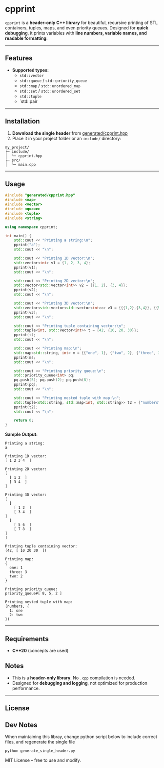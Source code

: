 # cpprint

`cpprint` is a **header-only C++ library** for beautiful, recursive printing of STL containers, tuples, maps, and even priority queues. Designed for **quick debugging**, it prints variables with **line numbers, variable names, and readable formatting**.

---

## Features

- **Supported types:**
    - `std::vector`
    - `std::queue` / `std::priority_queue`
    - `std::map` / `std::unordered_map`
    - `std::set` / `std::unordered_set`
    - `std::tuple`
    - `std::pair
---

## Installation

1. **Download the single header** from [generated/cpprint.hpp](generated/cpprint.hpp)
2. Place it in your project folder or an `include/` directory:

```
my_project/
├─ include/
│  └─ cpprint.hpp
├─ src/
│  └─ main.cpp
```

---

## Usage

```cpp
#include "generated/cpprint.hpp"
#include <map>
#include <vector>
#include <queue>
#include <tuple>
#include <string>

using namespace cpprint;

int main() {
    std::cout << "Printing a string:\n";
    pprint("a");
    std::cout << "\n";

    std::cout << "Printing 1D vector:\n";
    std::vector<int> v1 = {1, 2, 3, 4};
    pprint(v1);
    std::cout << "\n";

    std::cout << "Printing 2D vector:\n";
    std::vector<std::vector<int>> v2 = {{1, 2}, {3, 4}};
    pprint(v2);
    std::cout << "\n";

    std::cout << "Printing 3D vector:\n";
    std::vector<std::vector<std::vector<int>>> v3 = {{{1,2},{3,4}}, {{5,6},{7,8}}};
    pprint(v3);
    std::cout << "\n";

    std::cout << "Printing tuple containing vector:\n";
    std::tuple<int, std::vector<int>> t = {42, {10, 20, 30}};
    pprint(t);
    std::cout << "\n";

    std::cout << "Printing map:\n";
    std::map<std::string, int> m = {{"one", 1}, {"two", 2}, {"three", 3}};
    pprint(m);
    std::cout << "\n";

    std::cout << "Printing priority queue:\n";
    std::priority_queue<int> pq;
    pq.push(5); pq.push(2); pq.push(8);
    pprint(pq);
    std::cout << "\n";

    std::cout << "Printing nested tuple with map:\n";
    std::tuple<std::string, std::map<int, std::string>> t2 = {"numbers", {{1,"one"}, {2,"two"}}};
    pprint(t2);
    std::cout << "\n";

    return 0;
}
```

**Sample Output:**

```
Printing a string:
a

Printing 1D vector:
[ 1 2 3 4  ]

Printing 2D vector:
[
  [ 1 2  ]
  [ 3 4  ]
]

Printing 3D vector:
[
  [
    [ 1 2  ]
    [ 3 4  ]
]
  [
    [ 5 6  ]
    [ 7 8  ]
]
]

Printing tuple containing vector:
(42, [ 10 20 30  ])

Printing map:
{
  one: 1
  three: 3
  two: 2
}

Printing priority queue:
priority_queue#[ 8, 5, 2 ]

Printing nested tuple with map:
(numbers, {
  1: one
  2: two
})
```

---

## Requirements

- **C++20** (concepts are used)

## Notes

- This is a **header-only library**. No `.cpp` compilation is needed.
- Designed for **debugging and logging**, not optimized for production performance.

---

## License

## Dev Notes
When maintaining this libray, change python script below to include correct files, and regenerate the single file
```bash
python generate_single_header.py
```

MIT License – free to use and modify.